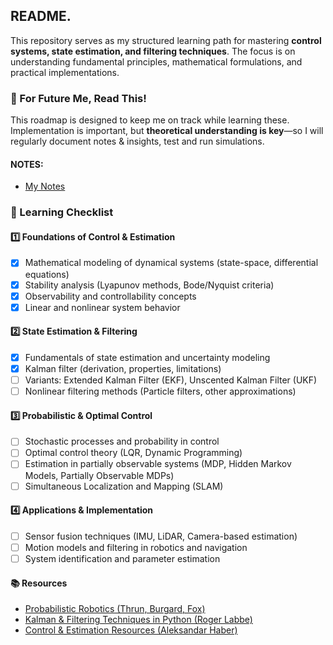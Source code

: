 ## README.
This repository serves as my structured learning path for mastering **control systems, state estimation, and filtering techniques**. The focus is on understanding fundamental principles, mathematical formulations, and practical implementations. 

### **📍 For Future Me, Read This!**

This roadmap is designed to keep me on track while learning these. Implementation is important, but **theoretical understanding is key**—so I will regularly document notes & insights, test and run simulations. 

#### NOTES:
- [My Notes](https://amarjay.vercel.app/posts/prob-robots-notes/)

### **📝 Learning Checklist**

#### **1️⃣ Foundations of Control & Estimation**

- [x] Mathematical modeling of dynamical systems (state-space, differential equations)  
- [x] Stability analysis (Lyapunov methods, Bode/Nyquist criteria)  
- [x] Observability and controllability concepts  
- [x] Linear and nonlinear system behavior
#### **2️⃣ State Estimation & Filtering**

- [x] Fundamentals of state estimation and uncertainty modeling  
- [x] Kalman filter (derivation, properties, limitations)  
- [ ] Variants: Extended Kalman Filter (EKF), Unscented Kalman Filter (UKF)  
- [ ] Nonlinear filtering methods (Particle filters, other approximations)

#### **3️⃣ Probabilistic & Optimal Control**

- [ ] Stochastic processes and probability in control  
- [ ] Optimal control theory (LQR, Dynamic Programming)  
- [ ] Estimation in partially observable systems (MDP, Hidden Markov Models, Partially Observable MDPs) 
- [ ] Simultaneous Localization and Mapping (SLAM) 

#### **4️⃣ Applications & Implementation**

- [ ] Sensor fusion techniques (IMU, LiDAR, Camera-based estimation)  
- [ ] Motion models and filtering in robotics and navigation  
- [ ] System identification and parameter estimation

#### **📚 Resources**

- [Probabilistic Robotics (Thrun, Burgard, Fox)](https://docs.ufpr.br/~danielsantos/ProbabilisticRobotics.pdf)
- [Kalman & Filtering Techniques in Python (Roger Labbe)](https://github.com/rlabbe/Kalman-and-Bayesian-Filters-in-Python)
- [Control & Estimation Resources (Aleksandar Haber)](https://github.com/AleksandarHaber)
